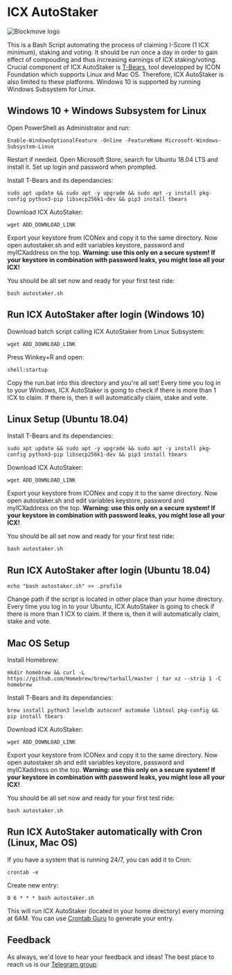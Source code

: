 # ICX AutoStaker
![Blockmove logo](https://i.imgur.com/eMSxYRR.png)

This is a Bash Script automating the process of claiming I-Score (1 ICX minimum), staking and voting. It should be run once a day in order to gain effect of compouding and thus increasing earnings of ICX staking/voting.
Crucial component of ICX AutoStaker is [T-Bears](https://github.com/icon-project/t-bears), tool developped by ICON Foundation which supports Linux and Mac OS. Therefore, ICX AutoStaker is also limited to these platforms. Windows 10 is supported by running Windows Subsystem for Linux.

## Windows 10 + Windows Subsystem for Linux
Open PowerShell as Administrator and run:
```
Enable-WindowsOptionalFeature -Online -FeatureName Microsoft-Windows-Subsystem-Linux
```
Restart if needed.
Open Microsoft Store, search for Ubuntu 18.04 LTS and install it. Set up login and password when prompted.

Install T-Bears and its dependancies:
```
sudo apt update && sudo apt -y upgrade && sudo apt -y install pkg-config python3-pip libsecp256k1-dev && pip3 install tbears
```
Download ICX AutoStaker:
```
wget ADD_DOWNLOAD_LINK
```
Export your keystore from ICONex and copy it to the same directory. Now open autostaker.sh and edit variables keystore, password and myICXaddress on the top. **Warning: use this only on a secure system! If your keystore in combination with password leaks, you might lose all your ICX!**

You should be all set now and ready for your first test ride:
```
bash autostaker.sh
```

## Run ICX AutoStaker after login (Windows 10)
Download batch script calling ICX AutoStaker from Linux Subsystem:
```
wget ADD_DOWNLOAD_LINK
```
Press Winkey+R and open:
```
shell:startup
```
Copy the run.bat into this directory and you're all set! Every time you log in to your Windows, ICX AutoStaker is going to check if there is more than 1 ICX to claim. If there is, then it will automatically claim, stake and vote.

## Linux Setup (Ubuntu 18.04)
Install T-Bears and its dependancies:
```
sudo apt update && sudo apt -y upgrade && sudo apt -y install pkg-config python3-pip libsecp256k1-dev && pip3 install tbears
```
Download ICX AutoStaker:
```
wget ADD_DOWNLOAD_LINK
```
Export your keystore from ICONex and copy it to the same directory. Now open autostaker.sh and edit variables keystore, password and myICXaddress on the top. **Warning: use this only on a secure system! If your keystore in combination with password leaks, you might lose all your ICX!**

You should be all set now and ready for your first test ride:
```
bash autostaker.sh
```

## Run ICX AutoStaker after login (Ubuntu 18.04)
```
echo "bash autostaker.sh" >> .profile
```
Change path if the script is located in other place than your home directory.
Every time you log in to your Ubuntu, ICX AutoStaker is going to check if there is more than 1 ICX to claim. If there is, then it will automatically claim, stake and vote.

## Mac OS Setup
Install Homebrew:
```
mkdir homebrew && curl -L https://github.com/Homebrew/brew/tarball/master | tar xz --strip 1 -C homebrew
```
Install T-Bears and its dependancies:
```
brew install python3 leveldb autoconf automake libtool pkg-config && pip install tbears
```
Download ICX AutoStaker:
```
wget ADD_DOWNLOAD_LINK
```
Export your keystore from ICONex and copy it to the same directory. Now open autostaker.sh and edit variables keystore, password and myICXaddress on the top. **Warning: use this only on a secure system! If your keystore in combination with password leaks, you might lose all your ICX!**

You should be all set now and ready for your first test ride:
```
bash autostaker.sh
```

## Run ICX AutoStaker automatically with Cron (Linux, Mac OS)
If you have a system that is running 24/7, you can add it to Cron:
```
crontab -e
```
Create new entry:
```
0 6 * * * bash autostaker.sh
```
This will run ICX AutoStaker (located in your home directory) every morning at 6AM. You can use [Crontab Guru](https://crontab.guru) to generate your entry.

## Feedback
As always, we'd love to hear your feedback and ideas! The best place to reach us is our [Telegram group](https://t.me/blockmove).
